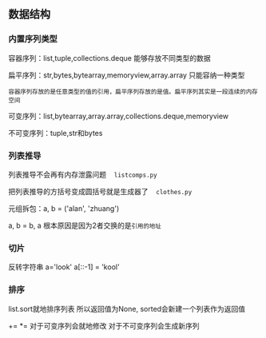 ## 数据结构

### 内置序列类型
容器序列：list,tuple,collections.deque 能够存放不同类型的数据

扁平序列：str,bytes,bytearray,memoryview,array.array 只能容纳一种类型

`容器序列存放的是任意类型的值的引用，扁平序列存放的是值。扁平序列其实是一段连续的内存空间`

可变序列：list,bytearray,array.array,collections.deque,memoryview

不可变序列：tuple,str和bytes

### 列表推导
列表推导不会再有内存泄露问题&nbsp;&nbsp;&nbsp;&nbsp;`listcomps.py`

把列表推导的方括号变成圆括号就是生成器了&nbsp;&nbsp;&nbsp;&nbsp;`clothes.py`

元组拆包：a, b = ('alan', 'zhuang')

a, b = b, a 根本原因是因为2者交换的是`引用的地址`

### 切片
反转字符串 a='look'  a\[::-1\] = 'kool'

### 排序
list.sort就地排序列表 所以返回值为None, sorted会新建一个列表作为返回值


+= *= 对于可变序列会就地修改 对于不可变序列会生成新序列